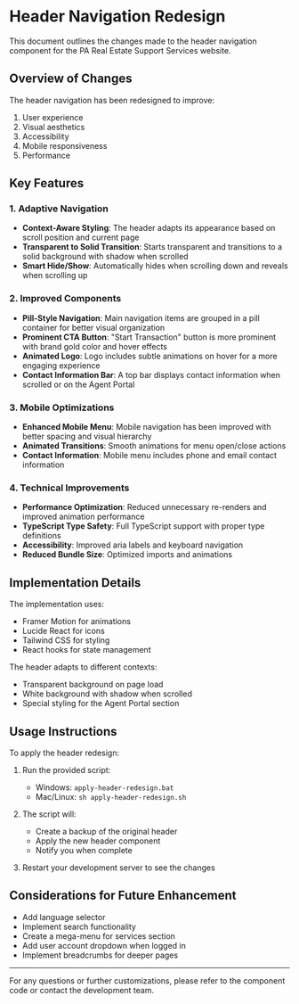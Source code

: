 # Header Navigation Redesign

This document outlines the changes made to the header navigation component for the PA Real Estate Support Services website.

## Overview of Changes

The header navigation has been redesigned to improve:

1. User experience
2. Visual aesthetics
3. Accessibility
4. Mobile responsiveness
5. Performance

## Key Features

### 1. Adaptive Navigation

- **Context-Aware Styling**: The header adapts its appearance based on scroll position and current page
- **Transparent to Solid Transition**: Starts transparent and transitions to a solid background with shadow when scrolled
- **Smart Hide/Show**: Automatically hides when scrolling down and reveals when scrolling up

### 2. Improved Components

- **Pill-Style Navigation**: Main navigation items are grouped in a pill container for better visual organization
- **Prominent CTA Button**: "Start Transaction" button is more prominent with brand gold color and hover effects
- **Animated Logo**: Logo includes subtle animations on hover for a more engaging experience
- **Contact Information Bar**: A top bar displays contact information when scrolled or on the Agent Portal

### 3. Mobile Optimizations

- **Enhanced Mobile Menu**: Mobile navigation has been improved with better spacing and visual hierarchy
- **Animated Transitions**: Smooth animations for menu open/close actions
- **Contact Information**: Mobile menu includes phone and email contact information

### 4. Technical Improvements

- **Performance Optimization**: Reduced unnecessary re-renders and improved animation performance
- **TypeScript Type Safety**: Full TypeScript support with proper type definitions
- **Accessibility**: Improved aria labels and keyboard navigation
- **Reduced Bundle Size**: Optimized imports and animations

## Implementation Details

The implementation uses:

- Framer Motion for animations
- Lucide React for icons
- Tailwind CSS for styling
- React hooks for state management

The header adapts to different contexts:
- Transparent background on page load
- White background with shadow when scrolled
- Special styling for the Agent Portal section

## Usage Instructions

To apply the header redesign:

1. Run the provided script:
   - Windows: `apply-header-redesign.bat`
   - Mac/Linux: `sh apply-header-redesign.sh`

2. The script will:
   - Create a backup of the original header
   - Apply the new header component
   - Notify you when complete

3. Restart your development server to see the changes

## Considerations for Future Enhancement

- Add language selector
- Implement search functionality
- Create a mega-menu for services section
- Add user account dropdown when logged in
- Implement breadcrumbs for deeper pages

---

For any questions or further customizations, please refer to the component code or contact the development team.